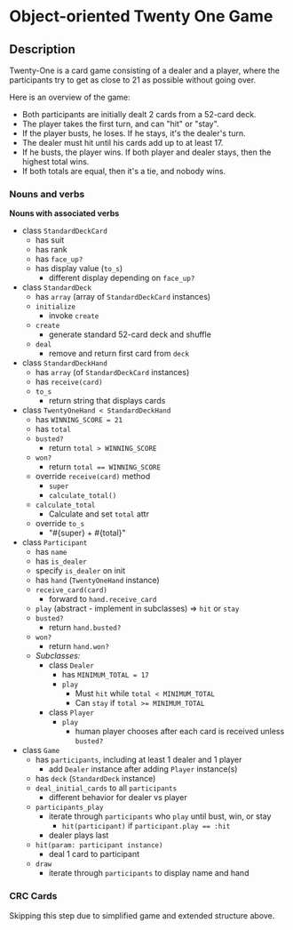 # Object-oriented Twenty One Game

## Description

Twenty-One is a card game consisting of a dealer and a player, where the participants try to get as close to 21 as possible without going over.

Here is an overview of the game:
- Both participants are initially dealt 2 cards from a 52-card deck.
- The player takes the first turn, and can "hit" or "stay".
- If the player busts, he loses. If he stays, it's the dealer's turn.
- The dealer must hit until his cards add up to at least 17.
- If he busts, the player wins. If both player and dealer stays, then the highest total wins.
- If both totals are equal, then it's a tie, and nobody wins.

### Nouns and verbs

**Nouns with associated verbs**
- class `StandardDeckCard`
  - has suit
  - has rank
  - has `face_up?`
  - has display value (`to_s`)
    - different display depending on `face_up?`
- class `StandardDeck`
  - has `array` (array of `StandardDeckCard` instances)
  - `initialize`
    - invoke `create`
  - `create`
    - generate standard 52-card deck and shuffle
  - `deal`
    - remove and return first card from `deck`
- class `StandardDeckHand`
  - has `array` (of `StandardDeckCard` instances)
  - has `receive(card)`
  - `to_s`
    - return string that displays cards
- class `TwentyOneHand < StandardDeckHand`
  - has `WINNING_SCORE = 21`
  - has `total`
  - `busted?`
    - return `total > WINNING_SCORE`
  - `won?`
    - return `total == WINNING_SCORE`
  - override `receive(card)` method
    - `super`
    - `calculate_total()`
  - `calculate_total`
    - Calculate and set `total` attr
  - override `to_s`
    - "#{super} + #{total}"
- class `Participant`
  - has `name`
  - has `is_dealer`
  - specify `is_dealer` on init
  - has `hand` (`TwentyOneHand` instance)
  - `receive_card(card)`
    - forward to `hand.receive_card`
  - `play` (abstract - implement in subclasses) => `hit` or `stay`
  - `busted?`
    - return `hand.busted?`
  - `won?`
    - return `hand.won?`
  - *Subclasses:*
    - class `Dealer`
      - has `MINIMUM_TOTAL = 17`
      - `play`
        - Must `hit` while `total < MINIMUM_TOTAL`
        - Can `stay` if `total >= MINIMUM_TOTAL`
    - class `Player`
      - `play`
        - human player chooses after each card is received unless `busted?`
- class `Game`
  - has `participants`, including at least 1 dealer and 1 player
    - add `Dealer` instance after adding `Player` instance(s)
  - has `deck` (`StandardDeck` instance)
  - `deal_initial_cards` to all `participants`
    - different behavior for dealer vs player
  - `participants_play`
    - iterate through `participants` who `play` until bust, win, or stay
      - `hit(participant)` if `participant.play == :hit`
    - dealer plays last
  - `hit(param: participant instance)`
    - deal 1 card to participant
  - `draw`
    - iterate through `participants` to display name and hand

### CRC Cards

Skipping this step due to simplified game and extended structure above.
